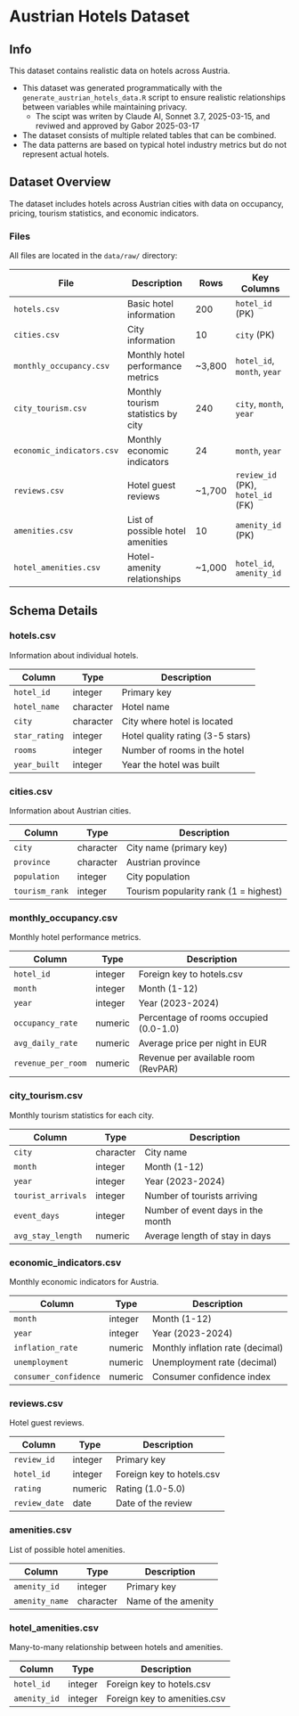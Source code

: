 # Austrian Hotels Dataset

## Info
This dataset contains realistic data on hotels across Austria. 

* This dataset was generated programmatically with the `generate_austrian_hotels_data.R` script to ensure realistic relationships between variables while maintaining privacy.
  * The scipt was writen by Claude AI, Sonnet 3.7, 2025-03-15, and reviwed and approved by Gabor 2025-03-17
* The dataset consists of multiple related tables that can be combined.
* The data patterns are based on typical hotel industry metrics but do not represent actual hotels.


## Dataset Overview

The dataset includes hotels across Austrian cities with data on occupancy, pricing, tourism statistics, and economic indicators.

### Files

All files are located in the `data/raw/` directory:
  
  | File | Description | Rows | Key Columns |
  |------|-------------|------|------------|
  | `hotels.csv` | Basic hotel information | 200 | `hotel_id` (PK) |
  | `cities.csv` | City information | 10 | `city` (PK) |
  | `monthly_occupancy.csv` | Monthly hotel performance metrics | ~3,800 | `hotel_id`, `month`, `year` |
  | `city_tourism.csv` | Monthly tourism statistics by city | 240 | `city`, `month`, `year` |
  | `economic_indicators.csv` | Monthly economic indicators | 24 | `month`, `year` |
  | `reviews.csv` | Hotel guest reviews | ~1,700 | `review_id` (PK), `hotel_id` (FK) |
  | `amenities.csv` | List of possible hotel amenities | 10 | `amenity_id` (PK) |
  | `hotel_amenities.csv` | Hotel-amenity relationships | ~1,000 | `hotel_id`, `amenity_id` |
  
  ## Schema Details
  
  ### hotels.csv
  Information about individual hotels.

| Column | Type | Description |
  |--------|------|-------------|
  | `hotel_id` | integer | Primary key |
  | `hotel_name` | character | Hotel name |
  | `city` | character | City where hotel is located |
  | `star_rating` | integer | Hotel quality rating (3-5 stars) |
  | `rooms` | integer | Number of rooms in the hotel |
  | `year_built` | integer | Year the hotel was built |
  
  ### cities.csv
  Information about Austrian cities.

| Column | Type | Description |
  |--------|------|-------------|
  | `city` | character | City name (primary key) |
  | `province` | character | Austrian province |
  | `population` | integer | City population |
  | `tourism_rank` | integer | Tourism popularity rank (1 = highest) |
  
  ### monthly_occupancy.csv
  Monthly hotel performance metrics.

| Column | Type | Description |
  |--------|------|-------------|
  | `hotel_id` | integer | Foreign key to hotels.csv |
  | `month` | integer | Month (1-12) |
  | `year` | integer | Year (2023-2024) |
  | `occupancy_rate` | numeric | Percentage of rooms occupied (0.0-1.0) |
  | `avg_daily_rate` | numeric | Average price per night in EUR |
  | `revenue_per_room` | numeric | Revenue per available room (RevPAR) |
  
  ### city_tourism.csv
  Monthly tourism statistics for each city.

| Column | Type | Description |
  |--------|------|-------------|
  | `city` | character | City name |
  | `month` | integer | Month (1-12) |
  | `year` | integer | Year (2023-2024) |
  | `tourist_arrivals` | integer | Number of tourists arriving |
  | `event_days` | integer | Number of event days in the month |
  | `avg_stay_length` | numeric | Average length of stay in days |
  
  ### economic_indicators.csv
  Monthly economic indicators for Austria.

| Column | Type | Description |
  |--------|------|-------------|
  | `month` | integer | Month (1-12) |
  | `year` | integer | Year (2023-2024) |
  | `inflation_rate` | numeric | Monthly inflation rate (decimal) |
  | `unemployment` | numeric | Unemployment rate (decimal) |
  | `consumer_confidence` | numeric | Consumer confidence index |
  
  ### reviews.csv
  Hotel guest reviews.

| Column | Type | Description |
  |--------|------|-------------|
  | `review_id` | integer | Primary key |
  | `hotel_id` | integer | Foreign key to hotels.csv |
  | `rating` | numeric | Rating (1.0-5.0) |
  | `review_date` | date | Date of the review |
  
  ### amenities.csv
  List of possible hotel amenities.

| Column | Type | Description |
  |--------|------|-------------|
  | `amenity_id` | integer | Primary key |
  | `amenity_name` | character | Name of the amenity |
  
  ### hotel_amenities.csv
  Many-to-many relationship between hotels and amenities.

| Column | Type | Description |
  |--------|------|-------------|
  | `hotel_id` | integer | Foreign key to hotels.csv |
  | `amenity_id` | integer | Foreign key to amenities.csv |
  

 
